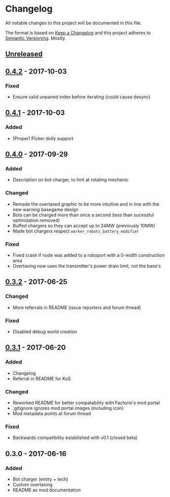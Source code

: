 # Changelog

All notable changes to this project will be documented in this file.

The format is based on [Keep a Changelog](http://keepachangelog.com/)
and this project adheres to [Semantic Versioning](http://semver.org/). Mostly.

<!-- markdownlint-disable MD022 MD024 MD032 -->

## [Unreleased]

## [0.4.2] - 2017-10-03
### Fixed
- Ensure valid unpaired index before iterating (could cause desync)

## [0.4.1] - 2017-10-03
### Added
- (Proper) Picker dolly support

## [0.4.0] - 2017-09-29
### Added
- Description on bot charger, to hint at rotating mechanic
### Changed
- Remade the overtaxed graphic to be more intuitive and in line with the new warning basegame design
- Bots can be charged more than once a second (less than sucessful optimization removed)
- Buffed chargers so they can accept up to 24MW (previously 10MW)
- Made bot chargers respect `worker_robots_battery_modifier`
### Fixed
- Fixed crash if node was added to a roboport with a 0-width construction area
- Overtaxing now uses the transmitter's power drain limit, not the base's

## [0.3.2] - 2017-06-25
### Changed
- More referrals in README (issue reporters and forum thread)
### Fixed
- Disabled debug world creation

## [0.3.1] - 2017-06-20
### Added
- Changelog
- Referral in README for KoS
### Changed
- Reworked README for better compatability with Factorio's mod portal
- .gitignore ignores mod portal images (including icon)
- Mod metadata points at forum thread
### Fixed
- Backwards compatibility established with v0.1 (closed beta)

## 0.3.0 - 2017-06-16
### Added
- Bot charger (entity + tech)
- Custom overtaxing
- README as mod documentation

[Unreleased]: https://github.com/dustine/ChargeTransmission/compare/v0.4.2...HEAD
[0.4.2]: https://github.com/dustine/ChargeTransmission/compare/v0.4.1...v0.4.2
[0.4.1]: https://github.com/dustine/ChargeTransmission/compare/v0.4.0...v0.4.1
[0.4.0]: https://github.com/dustine/ChargeTransmission/compare/v0.3.2...v0.4.0
[0.3.2]: https://github.com/dustine/ChargeTransmission/compare/v0.3.1...v0.3.2
[0.3.1]: https://github.com/dustine/ChargeTransmission/compare/v0.3.0...v0.3.1